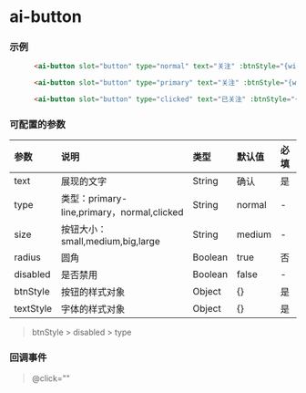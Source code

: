 # ai-button

### 示例

```html
      <ai-button slot="button" type="normal" text="关注" :btnStyle="{width: '156px'}" />

      <ai-button slot="button" type="primary" text="关注" :btnStyle="{width: '156px'}" />

      <ai-button slot="button" type="clicked" text="已关注" :btnStyle="{width: '156px'}"  disabled/>


```

### 可配置的参数

| 参数 | 说明 | 类型 | 默认值 | 必填 |
| :--- | :--- | :--- | :--- | :--- |
| text | 展现的文字 | String | 确认 | 是 |
| type | 类型：primary-line,primary，normal,clicked | String | normal | - |
| size | 按钮大小：small,medium,big,large | String | medium | - |
| radius | 圆角 | Boolean | true | 否 |
| disabled | 是否禁用 | Boolean | false | - |
| btnStyle | 按钮的样式对象 | Object | {} | 是 |
| textStyle | 字体的样式对象 | Object | {} | 是 |

> btnStyle > disabled > type
### 回调事件

> @click=""
